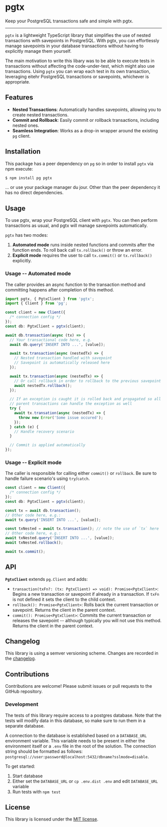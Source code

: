 # pgtx

Keep your PostgreSQL transactions safe and simple with pgtx.

---

`pgtx` is a lightweight TypeScript library that simplifies the use of nested transactions with savepoints in PostgreSQL. With pgtx, you can effortlessly manage savepoints in your database transactions without having to explicitly manage them yourself.

The main motivation to write this libary was to be able to execute tests in transactions without affecting the code-under-test, which might also use transactions.
Using `pgtx` you can wrap each test in its own transaction, leveraging eitehr PostgreSQL transactions or savepoints, whichever is appropriate.

## Features

- **Nested Transactions**: Automatically handles savepoints, allowing you to create nested transactions.
- **Commit and Rollback**: Easily commit or rollback transactions, including nested ones.
- **Seamless Integration**: Works as a drop-in wrapper around the existing `pg` client.

## Installation

This package has a peer dependency on `pg` so in order to install `pgtx` via npm execute:

```bash
$ npm install pg pgtx
```

... or use your package manager du jour. Other than the peer dependency it has no direct dependencies.

## Usage

To use pgtx, wrap your PostgreSQL client with `pgtx`. You can then perform transactions as usual, and pgtx will manage savepoints automatically.

`pgtx` has two modes:

1. **Automated mode** runs inside nested functions and commits after the function ends. To roll back call `tx.rollback()` or throw an error.
2. **Explicit mode** requires the user to call `tx.commit()` or `tx.rollback()` explicitly.

### Usage -- Automated mode

The caller provides an async function to the transaction method and committing happens after completion of this method.

```typescript
import pgtx, { PgtxClient } from 'pgtx';
import { Client } from 'pg';

const client = new Client({
  /* connection config */
});
const db: PgtxClient = pgtx(client);

await db.transaction(async (tx) => {
  // Your transactional code here, e.g.
  await db.query('INSERT INTO ...', [value]);

  await tx.transaction(async (nestedTx) => {
    // Nested transaction handled with savepoint
    // Savepoint is automatically released here
  });

  await tx.transaction(async (nestedTx) => {
    // Or call rollback in order to rollback to the previous savepoint
    await nestedTx.rollback();
  });

  // If an exception is caught it is rolled back and propagated so all
  // parent transactions can handle the exception as well
  try {
    await tx.transation(async (nestedTx) => {
      throw new Error('Some issue occured');
    });
  } catch (e) {
    // Handle recovery scenario
  }

  // Commit is applied automatically
});
```

### Usage -- Explicit mode

The caller is responsible for calling either `commit()` or `rollback`. Be sure to handle failure scenario's using `try`/`catch`.

```typescript
const client = new Client({
  /* connection config */
});
const db: PgtxClient = pgtx(client);

const tx = await db.transaction();
// Other code here, e.g.:
await tx.query('INSERT INTO ...', [value]);

const txNested = await tx.transaction(); // note the use of `tx` here
// Other code here, e.g.:
await txNested.query('INSERT INTO ...', [value]);
await txNested.rollback();

await tx.commit();
```

## API

**`PgtxClient`** extends `pg.Client` and adds:

- `transaction(txFn?: (tx: PgtxClient) => void): Promise<PgtxClient>`: Begins a new transaction or savepoint if already in a transaction. If `txFn` is not defined it sets the client to the child context.
- `rollback(): Promise<PgtxClient>`: Rolls back the current transaction or savepoint. Returns the client in the parent context.
- `commit(): Promise<PgtxClient>`: Commits the current transaction or releases the savepoint -- although typically you will not use this method. Returns the client in the parent context.

## Changelog

This library is using a semver versioning scheme.
Changes are recorded in the [changelog](./CHANGELOG.md).

## Contributions

Contributions are welcome! Please submit issues or pull requests to the GitHub repository.

### Development

The tests of this library require access to a postgres database.
Note that the tests will modify data in this database, so make sure to run them in a separate database.

A connection to the database is established based on a `DATABASE_URL` environment variable.
This variable needs to be present in either the environment itself or a `.env` file in the root of the solution.
The connection string should be formatted as follows: `postgresql://user:password@localhost:5432/dbname?sslmode=disable`.

To get started:

1. Start database
2. Either set the `DATABASE_URL` or `cp .env.dist .env` and edit `DATABASE_URL` variable
3. Run tests with `npm test`

## License

This library is licensed under the [MIT license](./LICENSE.md).
